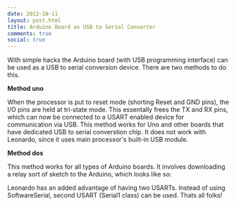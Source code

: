 ```yaml
---
date: 2012-10-11
layout: post.html
title: Arduino Board as USB to Serial Converter
comments: true
social: true
---
```

With simple hacks the Arduino board (with USB programming interface) can be used as a USB to serial conversion device. There are two methods to do this.

__Method uno__

When the processor is put to reset mode (shorting Reset and GND pins), the I/O pins are held at tri-state mode. This essentally frees the TX and RX pins, which can now be connected to a USART enabled device for communication via USB. This method works for Uno and other boards that have dedicated USB to serial converstion chip. It does not work with Leonardo, since it uses main processor's built-in USB module.

__Method dos__

This method works for all types of Arduino boards. It involves downloading a relay sort of sketch to the Arduino, which looks like so:

<script src="http://gist.github.com/3871893.js"></script>

Leonardo has an added advantage of having two USARTs. Instead of using SoftwareSerial, second USART (Serial1 class) can be used.
Thats all folks!
